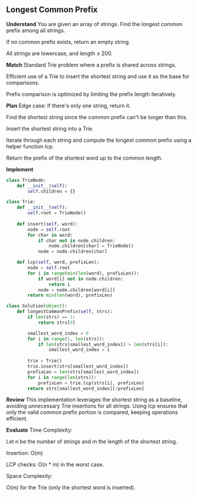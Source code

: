 ## Longest Common Prefix
**Understand**
You are given an array of strings. Find the longest common prefix among all strings.

If no common prefix exists, return an empty string.

All strings are lowercase, and length ≤ 200.

**Match**
Standard Trie problem where a prefix is shared across strings.

Efficient use of a Trie to insert the shortest string and use it as the base for comparisons.

Prefix comparison is optimized by limiting the prefix length iteratively.

**Plan**
Edge case: If there's only one string, return it.

Find the shortest string since the common prefix can't be longer than this.

Insert the shortest string into a Trie.

Iterate through each string and compute the longest common prefix using a helper function lcp.

Return the prefix of the shortest word up to the common length.

**Implement**
```python
class TrieNode:
    def __init__(self):
        self.children = {}

class Trie:
    def __init__(self):
        self.root = TrieNode()
        
    def insert(self, word):
        node = self.root
        for char in word:
            if char not in node.children:
                node.children[char] = TrieNode()
            node = node.children[char]

    def lcp(self, word, prefixLen):
        node = self.root
        for i in range(min(len(word), prefixLen)):
            if word[i] not in node.children:
                return i
            node = node.children[word[i]]
        return min(len(word), prefixLen)

class Solution(object):
    def longestCommonPrefix(self, strs):
        if len(strs) == 1:
            return strs[0]

        smallest_word_index = 0
        for i in range(1, len(strs)):
            if len(strs[smallest_word_index]) > len(strs[i]):
                smallest_word_index = i
            
        trie = Trie()
        trie.insert(strs[smallest_word_index])
        prefixLen = len(strs[smallest_word_index])
        for i in range(len(strs)):
            prefixLen = trie.lcp(strs[i], prefixLen)
        return strs[smallest_word_index][:prefixLen]
```

**Review**
This implementation leverages the shortest string as a baseline, avoiding unnecessary Trie insertions for all strings. Using lcp ensures that only the valid common prefix portion is compared, keeping operations efficient.

**Evaluate**
Time Complexity:

Let n be the number of strings and m the length of the shortest string.

Insertion: O(m)

LCP checks: O(n * m) in the worst case.

Space Complexity:

O(m) for the Trie (only the shortest word is inserted).

